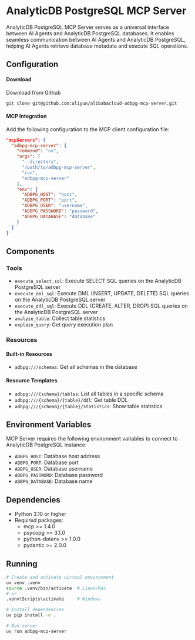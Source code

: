 # AnalyticDB PostgreSQL MCP Server

AnalyticDB PostgreSQL MCP Server serves as a universal interface between AI Agents and AnalyticDB PostgreSQL databases. It enables seamless communication between AI Agents and AnalyticDB PostgreSQL, helping AI Agents retrieve database metadata and execute SQL operations.

## Configuration



#### Download

Download from Github

```shell
git clone git@github.com:aliyun/alibabacloud-adbpg-mcp-server.git
```

#### MCP Integration

Add the following configuration to the MCP client configuration file:

```json
"mcpServers": {
  "adbpg-mcp-server": {
    "command": "uv",
    "args": [
      "--directory",
      "/path/to/adbpg-mcp-server",
      "run",
      "adbpg-mcp-server"
    ],
    "env": {
      "ADBPG_HOST": "host",
      "ADBPG_PORT": "port",
      "ADBPG_USER": "username",
      "ADBPG_PASSWORD": "password",
      "ADBPG_DATABASE": "database"
    }
  }
}
```

## Components

### Tools

* `execute_select_sql`: Execute SELECT SQL queries on the AnalyticDB PostgreSQL server
* `execute_dml_sql`: Execute DML (INSERT, UPDATE, DELETE) SQL queries on the AnalyticDB PostgreSQL server
* `execute_ddl_sql`: Execute DDL (CREATE, ALTER, DROP) SQL queries on the AnalyticDB PostgreSQL server
* `analyze_table`: Collect table statistics
* `explain_query`: Get query execution plan

### Resources

#### Built-in Resources

* `adbpg:///schemas`: Get all schemas in the database

#### Resource Templates

* `adbpg:///{schema}/tables`: List all tables in a specific schema
* `adbpg:///{schema}/{table}/ddl`: Get table DDL
* `adbpg:///{schema}/{table}/statistics`: Show table statistics

## Environment Variables

MCP Server requires the following environment variables to connect to AnalyticDB PostgreSQL instance:

- `ADBPG_HOST`: Database host address
- `ADBPG_PORT`: Database port
- `ADBPG_USER`: Database username
- `ADBPG_PASSWORD`: Database password
- `ADBPG_DATABASE`: Database name

## Dependencies

- Python 3.10 or higher
- Required packages:
  - mcp >= 1.4.0
  - psycopg >= 3.1.0
  - python-dotenv >= 1.0.0
  - pydantic >= 2.0.0

## Running

```bash
# Create and activate virtual environment
uv venv .venv
source .venv/bin/activate  # Linux/Mac
# or
.venv\Scripts\activate     # Windows

# Install dependencies
uv pip install -e .

# Run server
uv run adbpg-mcp-server
```



